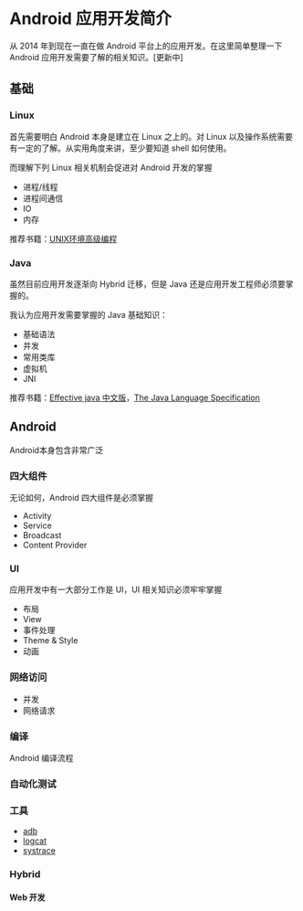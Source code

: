 # Android 应用开发简介

从 2014 年到现在一直在做 Android 平台上的应用开发。在这里简单整理一下 Android 应用开发需要了解的相关知识。[更新中]

## 基础

### Linux

首先需要明白 Android 本身是建立在 Linux 之上的。对 Linux 以及操作系统需要有一定的了解。从实用角度来讲，至少要知道 shell 如何使用。

而理解下列 Linux 相关机制会促进对 Android 开发的掌握

- 进程/线程
- 进程间通信
- IO
- 内存

推荐书籍：[UNIX环境高级编程]

### Java

虽然目前应用开发逐渐向 Hybrid 迁移，但是 Java 还是应用开发工程师必须要掌握的。

我认为应用开发需要掌握的 Java 基础知识：

- 基础语法
- 并发
- 常用类库
- 虚拟机
- JNI

推荐书籍：[Effective java 中文版]，[The Java Language Specification]

## Android

Android本身包含非常广泛

### 四大组件

无论如何，Android 四大组件是必须掌握

- Activity
- Service
- Broadcast
- Content Provider

### UI

应用开发中有一大部分工作是 UI，UI 相关知识必须牢牢掌握

- 布局
- View
- 事件处理
- Theme & Style
- 动画

### 网络访问

- 并发
- 网络请求

### 编译

Android 编译流程

### 自动化测试

### 工具

- [adb]
- [logcat]
- [systrace]

### Hybrid

#### Web 开发

[UNIX环境高级编程]:https://book.douban.com/subject/1788421/
[Effective java 中文版]:https://book.douban.com/subject/3360807/
[The Java Language Specification]:https://docs.oracle.com/javase/specs/jls/se7/html/index.html
[adb]:https://developer.android.com/studio/command-line/adb.html
[logcat]:https://developer.android.com/studio/command-line/logcat.html
[systrace]:https://developer.android.com/studio/command-line/systrace.html
